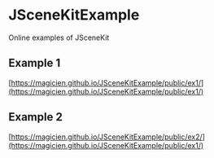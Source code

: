 # JSceneKitExample
Online examples of JSceneKit

## Example 1
[https://magicien.github.io/JSceneKitExample/public/ex1/](https://magicien.github.io/JSceneKitExample/public/ex1/)

## Example 2
[https://magicien.github.io/JSceneKitExample/public/ex2/](https://magicien.github.io/JSceneKitExample/public/ex1/)
